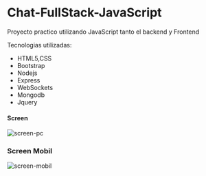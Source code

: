 # Chat-FullStack-JavaScript
Proyecto practico utilizando JavaScript tanto el backend y Frontend


Tecnologias utilizadas:
- HTML5,CSS 
- Bootstrap
- Nodejs
- Express
- WebSockets
- Mongodb
- Jquery

#### Screen
![screen-pc](https://user-images.githubusercontent.com/26583474/54971092-eb978880-4f52-11e9-806c-7c94356c7f93.png)

### Screen Mobil
![screen-mobil](https://user-images.githubusercontent.com/26583474/54971247-809a8180-4f53-11e9-941a-64c4cf121993.jpeg)
